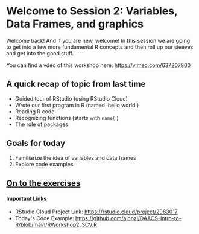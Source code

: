 # Welcome to Session 2: Variables, Data Frames, and graphics
Welcome back! And if you are new, welcome! In this session we are going to get into a few more fundamental R concepts and then roll up our sleeves and get into the good stuff.

You can find a vdeo of this workshop here: https://vimeo.com/637207800

## A quick recap of topic from last time
* Guided tour of RStudio (using RStudio Cloud)
* Wrote our first program in R (named 'hello world')
* Reading R code
* Recognizing functions  (starts with `name(` )
* The role of packages

## Goals for today
1. Familiarize the idea of variables and data frames
2. Explore code examples


## [On to the exercises](https://github.com/alonzi/DAACS-Intro-to-R/blob/main/part-III.md)

#### Important Links
* RStudio Cloud Project Link: https://rstudio.cloud/project/2983017
* Today's Code Example: https://github.com/alonzi/DAACS-Intro-to-R/blob/main/RWorkshop2_SCV.R
